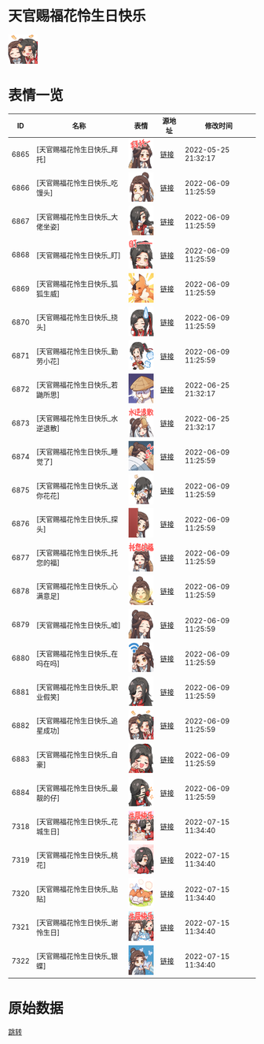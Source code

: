 # 天官赐福花怜生日快乐

<img src="./cover.png" height="60" alt="cover" />

# 表情一览

|ID|名称|表情|源地址|修改时间|
|----|----|----|----|----|
|6865|[天官赐福花怜生日快乐_拜托]|<img src="./pic/006865_%5B天官赐福花怜生日快乐_拜托%5D.png" height="60" alt="拜托"/>|[链接](http://i0.hdslb.com/bfs/emote/7adb2477b1f98428a9177225238a5b40caf138e7.png)|2022-05-25 21:32:17|
|6866|[天官赐福花怜生日快乐_吃馒头]|<img src="./pic/006866_%5B天官赐福花怜生日快乐_吃馒头%5D.png" height="60" alt="吃馒头"/>|[链接](http://i0.hdslb.com/bfs/emote/3bee76774ceaf2f071cee2d74a18e870043ca36b.png)|2022-06-09 11:25:59|
|6867|[天官赐福花怜生日快乐_大佬坐姿]|<img src="./pic/006867_%5B天官赐福花怜生日快乐_大佬坐姿%5D.png" height="60" alt="大佬坐姿"/>|[链接](http://i0.hdslb.com/bfs/emote/545fdc3da37688d0204d5e3b51772c06f849f90f.png)|2022-06-09 11:25:59|
|6868|[天官赐福花怜生日快乐_盯]|<img src="./pic/006868_%5B天官赐福花怜生日快乐_盯%5D.png" height="60" alt="盯"/>|[链接](http://i0.hdslb.com/bfs/emote/bc6a1c58d7419a05762c03144ff49aa1df3aad41.png)|2022-06-09 11:25:59|
|6869|[天官赐福花怜生日快乐_狐狐生威]|<img src="./pic/006869_%5B天官赐福花怜生日快乐_狐狐生威%5D.png" height="60" alt="狐狐生威"/>|[链接](http://i0.hdslb.com/bfs/emote/10bc12a030372414eba3cdaea0defeeb9ef729b6.png)|2022-06-09 11:25:59|
|6870|[天官赐福花怜生日快乐_挠头]|<img src="./pic/006870_%5B天官赐福花怜生日快乐_挠头%5D.png" height="60" alt="挠头"/>|[链接](http://i0.hdslb.com/bfs/emote/c82f9c33edd2a1c39b26937f6119d6c7530966d3.png)|2022-06-09 11:25:59|
|6871|[天官赐福花怜生日快乐_勤劳小花]|<img src="./pic/006871_%5B天官赐福花怜生日快乐_勤劳小花%5D.png" height="60" alt="勤劳小花"/>|[链接](http://i0.hdslb.com/bfs/emote/bf706fbe6fc99076f3e126e3dea389637fef1b59.png)|2022-06-09 11:25:59|
|6872|[天官赐福花怜生日快乐_若鼬所思]|<img src="./pic/006872_%5B天官赐福花怜生日快乐_若鼬所思%5D.png" height="60" alt="若鼬所思"/>|[链接](http://i0.hdslb.com/bfs/emote/54639f13f5cab3ea819368fed249271cf8a31833.png)|2022-06-25 21:32:17|
|6873|[天官赐福花怜生日快乐_水逆退散]|<img src="./pic/006873_%5B天官赐福花怜生日快乐_水逆退散%5D.png" height="60" alt="水逆退散"/>|[链接](http://i0.hdslb.com/bfs/emote/f97d45ed0717751c453e231996b9bcdc6341e79e.png)|2022-06-25 21:32:17|
|6874|[天官赐福花怜生日快乐_睡觉了]|<img src="./pic/006874_%5B天官赐福花怜生日快乐_睡觉了%5D.png" height="60" alt="睡觉了"/>|[链接](http://i0.hdslb.com/bfs/emote/be53101d282a7ae0aa795664e3e28aec73b0f2b3.png)|2022-06-09 11:25:59|
|6875|[天官赐福花怜生日快乐_送你花花]|<img src="./pic/006875_%5B天官赐福花怜生日快乐_送你花花%5D.png" height="60" alt="送你花花"/>|[链接](http://i0.hdslb.com/bfs/emote/3a288fd53d5f50790c3367f7b8ce025640531d7e.png)|2022-06-09 11:25:59|
|6876|[天官赐福花怜生日快乐_探头]|<img src="./pic/006876_%5B天官赐福花怜生日快乐_探头%5D.png" height="60" alt="探头"/>|[链接](http://i0.hdslb.com/bfs/emote/a4b2a6d7658be0bf9738a983200709f2d378da26.png)|2022-06-09 11:25:59|
|6877|[天官赐福花怜生日快乐_托您的福]|<img src="./pic/006877_%5B天官赐福花怜生日快乐_托您的福%5D.png" height="60" alt="托您的福"/>|[链接](http://i0.hdslb.com/bfs/emote/6b62bfaccca55001b9bd96ea04489930f39a12ee.png)|2022-06-09 11:25:59|
|6878|[天官赐福花怜生日快乐_心满意足]|<img src="./pic/006878_%5B天官赐福花怜生日快乐_心满意足%5D.png" height="60" alt="心满意足"/>|[链接](http://i0.hdslb.com/bfs/emote/fe000f21ca4e793658a2c9b46f189eeb71795a85.png)|2022-06-09 11:25:59|
|6879|[天官赐福花怜生日快乐_嘘]|<img src="./pic/006879_%5B天官赐福花怜生日快乐_嘘%5D.png" height="60" alt="嘘"/>|[链接](http://i0.hdslb.com/bfs/emote/0ebcc5111d3a5c3734d02be5934173e55bc57544.png)|2022-06-09 11:25:59|
|6880|[天官赐福花怜生日快乐_在吗在吗]|<img src="./pic/006880_%5B天官赐福花怜生日快乐_在吗在吗%5D.png" height="60" alt="在吗在吗"/>|[链接](http://i0.hdslb.com/bfs/emote/8971c06214adb4573f18a5a64b1c9caa675eb31b.png)|2022-06-09 11:25:59|
|6881|[天官赐福花怜生日快乐_职业假笑]|<img src="./pic/006881_%5B天官赐福花怜生日快乐_职业假笑%5D.png" height="60" alt="职业假笑"/>|[链接](http://i0.hdslb.com/bfs/emote/1a9ebdd3c926283982e001053438407af3295247.png)|2022-06-09 11:25:59|
|6882|[天官赐福花怜生日快乐_追星成功]|<img src="./pic/006882_%5B天官赐福花怜生日快乐_追星成功%5D.png" height="60" alt="追星成功"/>|[链接](http://i0.hdslb.com/bfs/emote/a70733998bbd3f022bf5874b0d98418ab2d00c23.png)|2022-06-09 11:25:59|
|6883|[天官赐福花怜生日快乐_自豪]|<img src="./pic/006883_%5B天官赐福花怜生日快乐_自豪%5D.png" height="60" alt="自豪"/>|[链接](http://i0.hdslb.com/bfs/emote/2468d84923b5868c0179efe8267c84adeb4b7129.png)|2022-06-09 11:25:59|
|6884|[天官赐福花怜生日快乐_最靓的仔]|<img src="./pic/006884_%5B天官赐福花怜生日快乐_最靓的仔%5D.png" height="60" alt="最靓的仔"/>|[链接](http://i0.hdslb.com/bfs/emote/161f976ee00fb4a77666c01efa12088af157bfe5.png)|2022-06-09 11:25:59|
|7318|[天官赐福花怜生日快乐_花城生日]|<img src="./pic/007318_%5B天官赐福花怜生日快乐_花城生日%5D.png" height="60" alt="花城生日"/>|[链接](http://i0.hdslb.com/bfs/emote/a903319af85d326aa7c3d7779a21c581a87e3e6b.png)|2022-07-15 11:34:40|
|7319|[天官赐福花怜生日快乐_桃花]|<img src="./pic/007319_%5B天官赐福花怜生日快乐_桃花%5D.png" height="60" alt="桃花"/>|[链接](http://i0.hdslb.com/bfs/emote/8214ef9b52f5fd79e2e3f26c8f3843a181adf8dd.png)|2022-07-15 11:34:40|
|7320|[天官赐福花怜生日快乐_贴贴]|<img src="./pic/007320_%5B天官赐福花怜生日快乐_贴贴%5D.png" height="60" alt="贴贴"/>|[链接](http://i0.hdslb.com/bfs/emote/585596acbb8f77eca5d5dff990bd0a8524c35fa3.png)|2022-07-15 11:34:40|
|7321|[天官赐福花怜生日快乐_谢怜生日]|<img src="./pic/007321_%5B天官赐福花怜生日快乐_谢怜生日%5D.png" height="60" alt="谢怜生日"/>|[链接](http://i0.hdslb.com/bfs/emote/d1f31b5402b5a24c8ba8fa83f32965581de1fab7.png)|2022-07-15 11:34:40|
|7322|[天官赐福花怜生日快乐_银蝶]|<img src="./pic/007322_%5B天官赐福花怜生日快乐_银蝶%5D.png" height="60" alt="银蝶"/>|[链接](http://i0.hdslb.com/bfs/emote/5ea7b98c452917eb443bcd2a2c4bb207235e2425.png)|2022-07-15 11:34:40|

# 原始数据

[跳转](./raw.json)


